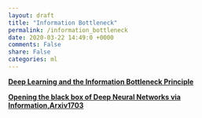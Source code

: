 ```yaml
---
layout: draft
title: "Information Bottleneck"
permalink: /information_bottleneck
date: 2020-03-22 14:49:0 +0000
comments: False
share: False
categories: ml
---
```



**[Deep Learning and the Information Bottleneck Principle](https://arxiv.org/pdf/1503.02406.pdf)**


**[Opening the black box of Deep Neural Networks via Information,Arxiv1703](https://arxiv.org/pdf/1703.00810.pdf)**
